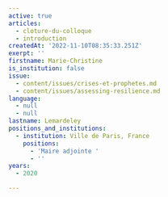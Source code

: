 ```yaml
---
active: true
articles:
  - cloture-du-colloque
  - introduction
createdAt: '2022-11-10T08:35:33.251Z'
exerpt: ''
firstname: Marie-Christine
is_institution: false
issue:
  - content/issues/crises-et-prophetes.md
  - content/issues/assessing-resilience.md
language:
  - null
  - null
lastname: Lemardeley
positions_and_institutions:
  - institution: Ville de Paris, France
    positions:
      - 'Maire adjointe '
      - ''
years:
  - 2020

---
```

